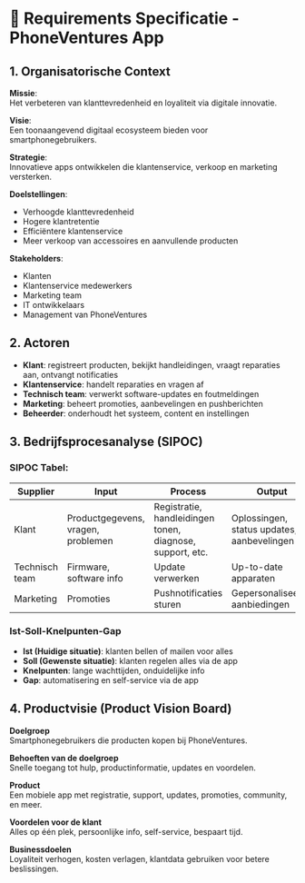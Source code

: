 # 📱 Requirements Specificatie - PhoneVentures App

## 1. Organisatorische Context
**Missie**:  
Het verbeteren van klanttevredenheid en loyaliteit via digitale innovatie.

**Visie**:  
Een toonaangevend digitaal ecosysteem bieden voor smartphonegebruikers.

**Strategie**:  
Innovatieve apps ontwikkelen die klantenservice, verkoop en marketing versterken.

**Doelstellingen**:
- Verhoogde klanttevredenheid
- Hogere klantretentie
- Efficiëntere klantenservice
- Meer verkoop van accessoires en aanvullende producten

**Stakeholders**:
- Klanten
- Klantenservice medewerkers
- Marketing team
- IT ontwikkelaars
- Management van PhoneVentures

## 2. Actoren
- **Klant**: registreert producten, bekijkt handleidingen, vraagt reparaties aan, ontvangt notificaties
- **Klantenservice**: handelt reparaties en vragen af
- **Technisch team**: verwerkt software-updates en foutmeldingen
- **Marketing**: beheert promoties, aanbevelingen en pushberichten
- **Beheerder**: onderhoudt het systeem, content en instellingen

## 3. Bedrijfsprocesanalyse (SIPOC)

### SIPOC Tabel:
| Supplier         | Input                             | Process                                                   | Output                                            | Customer         |
|------------------|-----------------------------------|------------------------------------------------------------|---------------------------------------------------|------------------|
| Klant            | Productgegevens, vragen, problemen| Registratie, handleidingen tonen, diagnose, support, etc. | Oplossingen, status updates, aanbevelingen       | Klant            |
| Technisch team   | Firmware, software info           | Update verwerken                                           | Up-to-date apparaten                              | Klant            |
| Marketing        | Promoties                         | Pushnotificaties sturen                                   | Gepersonaliseerde aanbiedingen                    | Klant            |

### Ist-Soll-Knelpunten-Gap
- **Ist (Huidige situatie)**: klanten bellen of mailen voor alles
- **Soll (Gewenste situatie)**: klanten regelen alles via de app
- **Knelpunten**: lange wachttijden, onduidelijke info
- **Gap**: automatisering en self-service via de app

## 4. Productvisie (Product Vision Board)

**Doelgroep**  
Smartphonegebruikers die producten kopen bij PhoneVentures.

**Behoeften van de doelgroep**  
Snelle toegang tot hulp, productinformatie, updates en voordelen.

**Product**  
Een mobiele app met registratie, support, updates, promoties, community, en meer.

**Voordelen voor de klant**  
Alles op één plek, persoonlijke info, self-service, bespaart tijd.

**Businessdoelen**  
Loyaliteit verhogen, kosten verlagen, klantdata gebruiken voor betere beslissingen.

